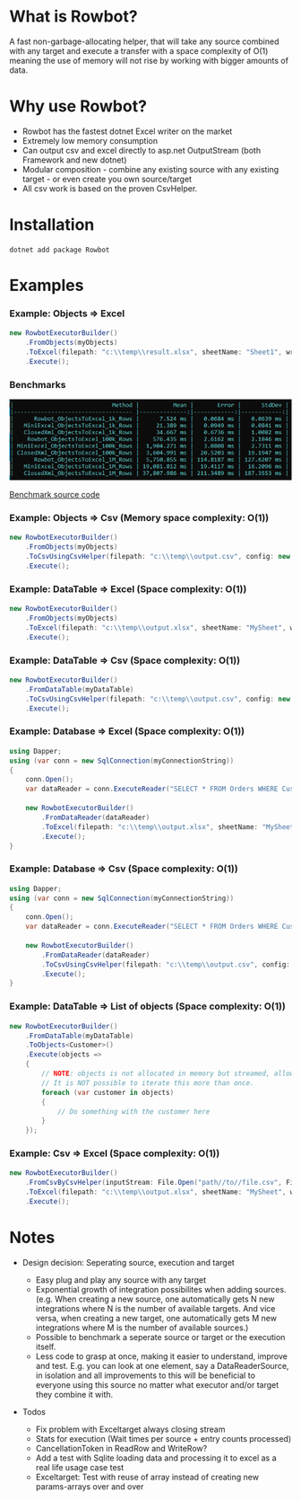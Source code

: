 


# What is Rowbot?
A fast non-garbage-allocating helper, that will take any source combined with any target and execute a transfer with a space complexity of O(1) meaning the use of memory will not rise by working with bigger amounts of data.

# Why use Rowbot?
- Rowbot has the fastest dotnet Excel writer on the market
- Extremely low memory consumption
- Can output csv and excel directly to asp.net OutputStream (both Framework and new dotnet)
- Modular composition - combine any existing source with any existing target - or even create you own source/target
- All csv work is based on the proven CsvHelper.

# Installation
```
dotnet add package Rowbot
```

# Examples
### Example: Objects => Excel
``` csharp
new RowbotExecutorBuilder()
    .FromObjects(myObjects)
    .ToExcel(filepath: "c:\\temp\\result.xlsx", sheetName: "Sheet1", writeHeaders: true)
    .Execute();
```

### Benchmarks
![Excel write benchmark](benchmarks/excel_benchmark_result.png "Benchmark result")

[Benchmark source code](https://github.com/StephanMoeller/Rowbot/blob/main/benchmarks/Benchmarks.Excel/Program.cs)

### Example: Objects => Csv (Memory space complexity: O(1))
``` csharp
new RowbotExecutorBuilder()
    .FromObjects(myObjects)
    .ToCsvUsingCsvHelper(filepath: "c:\\temp\\output.csv", config: new CsvConfiguration(CultureInfo.InvariantCulture), writeHeaders: true)
    .Execute();
```

### Example: DataTable => Excel (Space complexity: O(1))
``` csharp
new RowbotExecutorBuilder()
    .FromObjects(myObjects)
    .ToExcel(filepath: "c:\\temp\\output.xlsx", sheetName: "MySheet", writeHeaders: true)
    .Execute();
```

### Example: DataTable => Csv (Space complexity: O(1))
``` csharp
new RowbotExecutorBuilder()
    .FromDataTable(myDataTable)
    .ToCsvUsingCsvHelper(filepath: "c:\\temp\\output.csv", config: new CsvConfiguration(CultureInfo.InvariantCulture), writeHeaders: true)
    .Execute();
```

### Example: Database => Excel (Space complexity: O(1))
``` csharp
using Dapper;
using (var conn = new SqlConnection(myConnectionString))
{
    conn.Open();
    var dataReader = conn.ExecuteReader("SELECT * FROM Orders WHERE CustomerId = @customerId", new { customerId = 123 });

    new RowbotExecutorBuilder()
        .FromDataReader(dataReader)
        .ToExcel(filepath: "c:\\temp\\output.xlsx", sheetName: "MySheet", writeHeaders: true)
        .Execute();
}
```

### Example: Database => Csv (Space complexity: O(1))
``` csharp
using Dapper;
using (var conn = new SqlConnection(myConnectionString))
{
    conn.Open();
    var dataReader = conn.ExecuteReader("SELECT * FROM Orders WHERE CustomerId = @customerId", new { customerId = 123 });

    new RowbotExecutorBuilder()
        .FromDataReader(dataReader)
        .ToCsvUsingCsvHelper(filepath: "c:\\temp\\output.csv", config: new CsvConfiguration(CultureInfo.InvariantCulture), writeHeaders: true)
        .Execute();
}
```

### Example: DataTable => List of objects (Space complexity: O(1))
``` csharp
new RowbotExecutorBuilder()
    .FromDataTable(myDataTable)
    .ToObjects<Customer>()
    .Execute(objects =>
    {
        // NOTE: objects is not allocated in memory but streamed, allowing memory space complexity of O(1)
        // It is NOT possible to iterate this more than once.
        foreach (var customer in objects)
        {
            // Do something with the customer here
        }
    });
```

### Example: Csv => Excel (Space complexity: O(1))
``` csharp
new RowbotExecutorBuilder()
    .FromCsvByCsvHelper(inputStream: File.Open("path//to//file.csv", FileMode.Open), csvConfiguration: new CsvConfiguration(CultureInfo.InvariantCulture), readFirstLineAsHeaders: true)
    .ToExcel(filepath: "c:\\temp\\output.xlsx", sheetName: "MySheet", writeHeaders: true)
    .Execute();
```


# Notes

- Design decision: Seperating source, execution and target
    - Easy plug and play any source with any target
    - Exponential growth of integration possibilites when adding sources. (e.g. When creating a new source, one automatically gets N new integrations where N is the number of available targets. And vice versa, when creating a new target, one automatically gets M new integrations where M is the number of available sources.)
    - Possible to benchmark a seperate source or target or the execution itself.
    - Less code to grasp at once, making it easier to understand, improve and test. E.g. you can look at one element, say a DataReaderSource, in isolation and all improvements to this will be beneficial to everyone using this source no matter what executor and/or target they combine it with.

- Todos
    - Fix problem with Exceltarget always closing stream
    - Stats for execution (Wait times per source + entry counts processed)
    - CancellationToken in ReadRow and WriteRow?
    - Add a test with Sqlite loading data and processing it to excel as a real life usage case test
    - Exceltarget: Test with reuse of array instead of creating new params-arrays over and over
